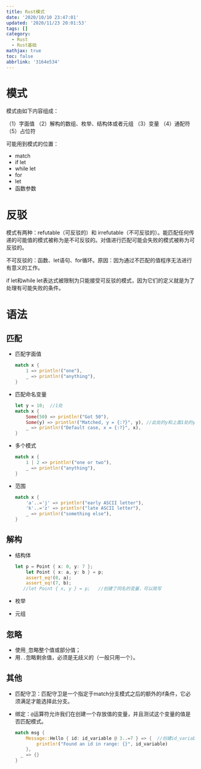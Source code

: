```yaml
---
title: Rust模式
date: '2020/10/10 23:47:01'
updated: '2020/11/23 20:01:53'
tags: []
category:
  - Rust
  - Rust基础
mathjax: true
toc: false
abbrlink: '3164e534'
---
```

# 模式
模式由如下内容组成：
<!--more-->
（1）字面值
（2）解构的数组、枚举、结构体或者元组
（3）变量
（4）通配符
（5）占位符

可能用到模式的位置：
* match
* if let
* while let
* for
* let 
* 函数参数

# 反驳

模式有两种：refutable（可反驳的）和 irrefutable（不可反驳的）。能匹配任何传递的可能值的模式被称为是不可反驳的。对值进行匹配可能会失败的模式被称为可反驳的。

不可反驳的：函数、let语句、for循环。原因：因为通过不匹配的值程序无法进行有意义的工作。

if let和while let表达式被限制为只能接受可反驳的模式，因为它们的定义就是为了处理有可能失败的条件。

# 语法

## 匹配

* 匹配字面值

  ```rust
  match x {
      1 => println!("one"),
      _ => println!("anything"),
  }
  ```

* 匹配命名变量

  ```rust
  let y = 10;  //1处
  match x {
      Some(50) => println!("Got 50"),
      Some(y) => println!("Matched, y = {:?}", y), //此处的y和上面1处的y不一样，此处是引入的变量y覆盖之前的y
      _ => println!("Default case, x = {:?}", x),
  }
  ```

* 多个模式

  ```rust
  match x {
      1 | 2 => println!("one or two"),
      _ => println!("anything"),
  }
  ```

* 范围

  ```rust
  match x {
      'a'..='j' => println!("early ASCII letter"),
      'k'..='z' => println!("late ASCII letter"),
      _ => println!("something else"),
  }
  ```

## 解构

* 结构体

  ```rust
  let p = Point { x: 0, y: 7 };
      let Point { x: a, y: b } = p;
      assert_eq!(0, a);
      assert_eq!(7, b);
     //let Point { x, y } = p;   //创建了同名的变量，可以简写
  ```

* 枚举

* 元组

## 忽略

* 使用`_`忽略整个值或部分值；
* 用`..`忽略剩余值，必须是无歧义的（一般只用一个）。

## 其他

* 匹配守卫：匹配守卫是一个指定于match分支模式之后的额外的if条件，它必须满足才能选择此分支。

* 绑定：`@`运算符允许我们在创建一个存放值的变量，并且测试这个变量的值是否匹配模式。

  ```rust
  match msg {
      Message::Hello { id: id_variable @ 3..=7 } => {  //创建id_variable 存放id的值，同时测试值是否在3到7的范围
          println!("Found an id in range: {}", id_variable)
      },
    _ => {}
  }
  ```



